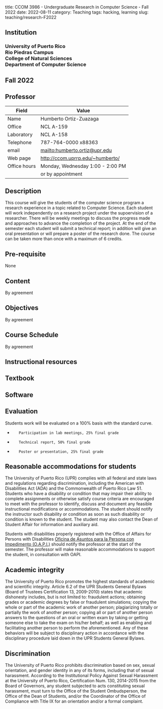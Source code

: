 title: CCOM 3986 - Undergraduate Research in Computer Science - Fall 2022
date: 2022-08-11
category: Teaching
tags: hacking, learning
slug: teaching/research-F2022

## Institution

<h3>
University of Puerto Rico <br/>
Rio Piedras Campus<br/>
College of Natural Sciences<br/>
Department of Computer Science
</h3>

## Fall 2022

## Professor

| Field        | Value                              |
|--------------|------------------------------------|
| Name         | Humberto Ortiz-Zuazaga             |
| Office       | NCL A-159                          |
| Laboratory   | NCL A-158                          |
| Telephone    | 787-764-0000 x88363                |
| email        | <mailto:humberto.ortiz@upr.edu>    |
| Web page     | <http://ccom.uprrp.edu/~humberto/> |
| Office hours | Monday, Wednesday 1:00 - 2:00 PM   |
|              | or by appointment                  |

## Description

This course will give the students of the computer science program a
research experience in a topic related to Computer Science. Each
student will work independently on a research project under the
supoervision of a researcher. There will be weekly meetings to discuss
the progress made and approaches to advance the completion of the
project. At the end of the semester each student will submit a
technical report; in addition will give an oral presentation or will
prepare a poster of the research done. The course can be taken more
than once with a maximum of 6 credits.

## Pre-requisite

None

## Content

By agreement

## Objectives

By agreement

## Course Schedule

By agreement

## Instructional resources


## Textbook


## Software


## Evaluation

Students work will be evaluated on a 100% basis with the standard curve.

 -        Participation in lab meetings, 25% final grade
 -        Technical report, 50% final grade
 -        Poster or presentation, 25% final grade

## Reasonable accommodations for students

The University of Puerto Rico (UPR) complies with all federal and state laws and
regulations regarding discrimination, including the American with Disabilities
Act (ADA) and the Commonwealth of Puerto Rico Law 51. Students who have a
disability or condition that may impair their ability to complete assignments or
otherwise satisfy course criteria are encouraged to meet with the professor to
identify, discuss and document any feasible instructional modifications or
accommodations. The student should notify the instructor such disability or
condition as soon as such disability or condition is known to the student. The
student may also contact the Dean of Student Affair for information and
auxiliary aid.

Students with disabilities properly registered with the Office of
Affairs for Persons with Disabilities <a
href="http://estudiantes.uprrp.edu/servicios-al-estudiante/oapi/">Oficina
de Asuntos para la Persona con Impedimento (O.A.P.I.)</a> should
notify the professor at the start of the semester. The professor will
make reasonable accommodations to support the student, in consultation
with OAPI.

## Academic integrity

The University of Puerto Rico promotes the highest standards of academic and
scientific integrity. Article 6.2 of the UPR Students General Bylaws (Board of
Trustees Certification 13, 2009-2010) states that academic dishonesty includes,
but is not limited to: fraudulent actions; obtaining grades or academic degrees
by false or fraudulent simulations; copying the whole or part of the academic
work of another person; plagiarizing totally or partially the work of another
person; copying all or part of another person answers to the questions of an
oral or written exam by taking or getting someone else to take the exam on
his/her behalf; as well as enabling and facilitating another person to perform
the aforementioned. Any of these behaviors will be subject to disciplinary
action in accordance with the disciplinary procedure laid down in the UPR
Students General Bylaws.

## Discrimination

The University of Puerto Rico prohibits discrimination based on sex, sexual
orientation, and gender identity in any of its forms, including that of sexual
harassment. According to the Institutional Policy Against Sexual Harassment at
the University of Puerto Rico, Certification Num. 130, 2014-2015 from the Board
of Governors, any student subjected to acts constituting sexual harassment, must
turn to the Office of the Student Ombudsperson, the Office of the Dean of
Students, and/or the Coordinator of the Office of Compliance with Title IX for
an orientation and/or a formal complaint.


